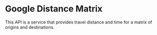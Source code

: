 # Google Distance Matrix

 This API is a service that provides travel distance and time for a matrix of origins and destinations.